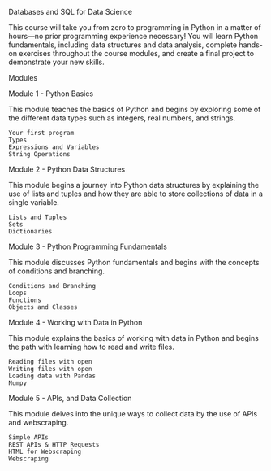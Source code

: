 Databases and SQL for Data Science

This course will take you from zero to programming in Python in a matter of hours—no prior programming experience necessary! You will 
learn Python fundamentals, including data structures and data analysis, complete hands-on exercises throughout the course modules, and 
create a final project to demonstrate your new skills.

Modules

Module 1 - Python Basics

This module teaches the basics of Python and begins by exploring some of the different data types such as integers, real numbers, and strings.

    Your first program
    Types
    Expressions and Variables
    String Operations

Module 2 - Python Data Structures

This module begins a journey into Python data structures by explaining the use of lists and tuples and how they are able to store 
collections of data in a single variable.

    Lists and Tuples
    Sets
    Dictionaries

Module 3 - Python Programming Fundamentals

This module discusses Python fundamentals and begins with the concepts of conditions and branching.

    Conditions and Branching
    Loops
    Functions
    Objects and Classes

Module 4 - Working with Data in Python

This module explains the basics of working with data in Python and begins the path with learning how to read and write files.

    Reading files with open
    Writing files with open
    Loading data with Pandas
    Numpy

Module 5 - APIs, and Data Collection

This module delves into the unique ways to collect data by the use of APIs and webscraping.

    Simple APIs
    REST APIs & HTTP Requests
    HTML for Webscraping
    Webscraping
